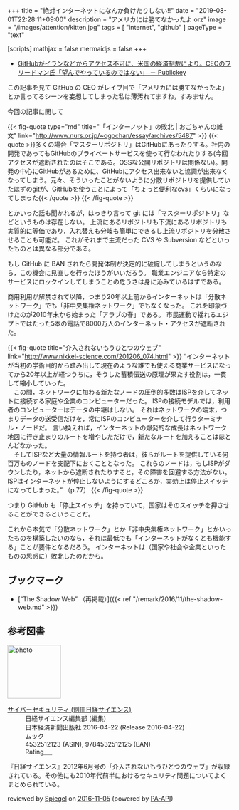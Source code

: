 +++
title = "絶対インターネットになんか負けたりしない!!"
date =  "2019-08-01T22:28:11+09:00"
description = "アメリカには勝てなかったよ orz"
image = "/images/attention/kitten.jpg"
tags = [ "internet", "github" ]
pageType = "text"

[scripts]
  mathjax = false
  mermaidjs = false
+++

- [GitHubがイランなどからアクセス不可に、米国の経済制裁により。CEOのフリードマン氏「望んでやっているのではない」 － Publickey](https://www.publickey1.jp/blog/19/githubceo.html)

この記事を見て GitHub の CEO がレイプ目で「アメリカには勝てなかったよ」とか言ってるシーンを妄想してしまった私は薄汚れてますね，すみません。

今回の記事に関して

{{< fig-quote type="md" title="「インターノット」の敗北 | おごちゃんの雑文" link="http://www.nurs.or.jp/~ogochan/essay/archives/5487"  >}}
{{< quote >}}多くの場合「マスターリポジトリ」はGitHubにあったりする。社内の開発であってもGitHubのプライベートサービスを使って行なわれたりする(今回アクセスが遮断されたのはそこである。OSSな公開リポジトリは関係ない)。開発の中心にGitHubがあるために、GitHubにアクセス出来ないと協調が出来なくなってしまう。元々、そういったことがないように分散リポジトリを提供していたはずのgitが、GitHubを使うことによって「ちょっと便利なcvs」くらいになってしまった{{< /quote >}}
{{< /fig-quote  >}}

とかいった話も聞かれるが，はっきり言って git には「マスターリポジトリ」などというものは存在しない。
上流にあるリポジトリも下流にあるリポジトリも実質的に等価であり，入れ替えも分岐も簡単にできるし上流リポジトリを分散させることも可能だ。
これがそれまで主流だった CVS や Subversion などといったものとは異なる部分である。

もし GitHub に BAN されたら開発体制が決定的に破綻してしまうというのなら，この機会に見直しを行ったほうがいいだろう。
職業エンジニアなら特定のサービスにロックインしてしまうことの危うさは身に沁みているはずである。

商用利用が解禁されて以降，つまり20年以上前からインターネットは「分散ネットワーク」でも「非中央集権ネットワーク」でもなくなった。
これを印象づけたのが2010年末から始まった「アラブの春」である。
市民運動で揺れるエジプトではたった5本の電話で8000万人のインターネット・アクセスが遮断された。

{{< fig-quote title="介入されないもうひとつのウェブ" link="http://www.nikkei-science.com/201206_074.html" >}}
<q>インターネットが当初の学術目的から踏み出して現在のような誰でも使える商業サービスになってから20年以上が経つうちに，そうした蓄積伝送の原理が果たす役割は，一貫して縮小していった。<br />
　この間，ネットワークに加わる新たなノードの圧倒的多数はISPを介してネットに接続する家庭や企業のコンピューターだった。
ISPの接続モデルでは，利用者のコンピューターはデータの中継はしない。
それはネットワークの端末，つまりデータの送受信だけを，常にISPのコンピューターを介して行うターミナル・ノードだ。
言い換えれば，インターネットの爆発的な成長はネットワーク地図に行き止まりのルートを増やしただけで，新たなルートを加えることはほとんどなかった。<br />
　そしてISPなど大量の情報ルートを持つ者は，彼らがルートを提供している何百万ものノードを支配下におくこととなった。
これらのノードは，もしISPがダウンしたり，ネットから遮断されたりすると，その障害を回避する方法がない。
ISPはインターネットが停止しないようにするどころか，実効上は停止スイッチになってしまった。</q>
（p.77）
{{< /fig-quote >}}

つまり GitHub も「停止スイッチ」を持っていて，国家はそのスイッチを押させることができるということだ。

これから本気で「分散ネットワーク」とか「非中央集権ネットワーク」とかいったものを構築したいのなら，それは最低でも「インターネットがなくとも機能する」ことが要件となるだろう。
インターネットは（国家や社会や企業といったものの思惑に）敗北したのだから。

## ブックマーク

- [“The Shadow Web” （再掲載）]({{< ref "/remark/2016/11/the-shadow-web.md" >}})

## 参考図書

<div class="hreview">
  <div class="photo"><a class="item url" href="https://www.amazon.co.jp/%E3%82%B5%E3%82%A4%E3%83%90%E3%83%BC%E3%82%BB%E3%82%AD%E3%83%A5%E3%83%AA%E3%83%86%E3%82%A3-%E5%88%A5%E5%86%8A%E6%97%A5%E7%B5%8C%E3%82%B5%E3%82%A4%E3%82%A8%E3%83%B3%E3%82%B9-%E6%97%A5%E7%B5%8C%E3%82%B5%E3%82%A4%E3%82%A8%E3%83%B3%E3%82%B9%E7%B7%A8%E9%9B%86%E9%83%A8/dp/4532512123?SubscriptionId=AKIAJYVUJ3DMTLAECTHA&tag=baldandersinf-22&linkCode=xm2&camp=2025&creative=165953&creativeASIN=4532512123"><img src="https://images-fe.ssl-images-amazon.com/images/I/51gurnOqhiL._SL160_.jpg" width="120" alt="photo"></a></div>
  <dl class="fn">
    <dt><a href="https://www.amazon.co.jp/%E3%82%B5%E3%82%A4%E3%83%90%E3%83%BC%E3%82%BB%E3%82%AD%E3%83%A5%E3%83%AA%E3%83%86%E3%82%A3-%E5%88%A5%E5%86%8A%E6%97%A5%E7%B5%8C%E3%82%B5%E3%82%A4%E3%82%A8%E3%83%B3%E3%82%B9-%E6%97%A5%E7%B5%8C%E3%82%B5%E3%82%A4%E3%82%A8%E3%83%B3%E3%82%B9%E7%B7%A8%E9%9B%86%E9%83%A8/dp/4532512123?SubscriptionId=AKIAJYVUJ3DMTLAECTHA&tag=baldandersinf-22&linkCode=xm2&camp=2025&creative=165953&creativeASIN=4532512123">サイバーセキュリティ (別冊日経サイエンス)</a></dt>
    <dd>日経サイエンス編集部 (編集)</dd>
    <dd>日本経済新聞出版社 2016-04-22 (Release 2016-04-22)</dd>
    <dd>ムック</dd>
    <dd>4532512123 (ASIN), 9784532512125 (EAN)</dd>
    <dd>Rating<abbr class="rating fa-sm" title="4">&nbsp;<i class="fas fa-star"></i>&nbsp;<i class="fas fa-star"></i>&nbsp;<i class="fas fa-star"></i>&nbsp;<i class="fas fa-star"></i>&nbsp;<i class="far fa-star"></i></abbr></dd>
  </dl>
  <p class="description">『日経サイエンス』2012年6月号の「介入されないもうひとつのウェブ」が収録されている。その他にも2010年代前半におけるセキュリティ問題についてよくまとめられている。</p>
  <p class="powered-by" >reviewed by <a href='#maker' class='reviewer'>Spiegel</a> on <abbr class="dtreviewed" title="2016-11-05">2016-11-05</abbr> (powered by <a href="https://affiliate.amazon.co.jp/assoc_credentials/home" >PA-API</a>)</p>
</div>
